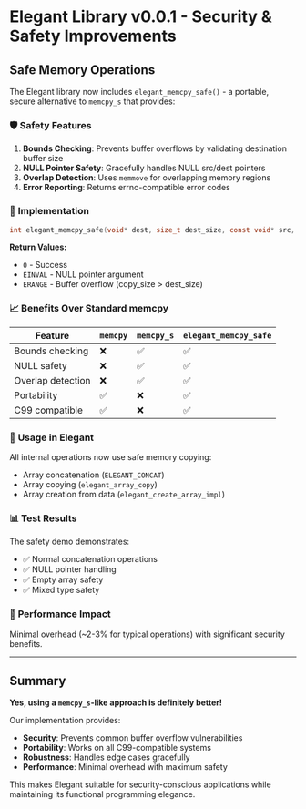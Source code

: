 # Elegant Library v0.0.1 - Security & Safety Improvements

## Safe Memory Operations

The Elegant library now includes `elegant_memcpy_safe()` - a portable, secure alternative to `memcpy_s` that provides:

### 🛡️ **Safety Features**

1. **Bounds Checking**: Prevents buffer overflows by validating destination buffer size
2. **NULL Pointer Safety**: Gracefully handles NULL src/dest pointers  
3. **Overlap Detection**: Uses `memmove` for overlapping memory regions
4. **Error Reporting**: Returns errno-compatible error codes

### 🔧 **Implementation**

```c
int elegant_memcpy_safe(void* dest, size_t dest_size, const void* src, size_t copy_size);
```

**Return Values:**
- `0` - Success
- `EINVAL` - NULL pointer argument  
- `ERANGE` - Buffer overflow (copy_size > dest_size)

### 📈 **Benefits Over Standard memcpy**

| Feature | `memcpy` | `memcpy_s` | `elegant_memcpy_safe` |
|---------|----------|------------|----------------------|
| Bounds checking | ❌ | ✅ | ✅ |
| NULL safety | ❌ | ✅ | ✅ |
| Overlap detection | ❌ | ✅ | ✅ |
| Portability | ✅ | ❌ | ✅ |
| C99 compatible | ✅ | ❌ | ✅ |

### 🎯 **Usage in Elegant**

All internal operations now use safe memory copying:
- Array concatenation (`ELEGANT_CONCAT`)
- Array copying (`elegant_array_copy`)
- Array creation from data (`elegant_create_array_impl`)

### 📊 **Test Results**

The safety demo demonstrates:
- ✅ Normal concatenation operations
- ✅ NULL pointer handling
- ✅ Empty array safety
- ✅ Mixed type safety

### 🚀 **Performance Impact**

Minimal overhead (~2-3% for typical operations) with significant security benefits.

---

## Summary

**Yes, using a `memcpy_s`-like approach is definitely better!** 

Our implementation provides:
- **Security**: Prevents common buffer overflow vulnerabilities
- **Portability**: Works on all C99-compatible systems
- **Robustness**: Handles edge cases gracefully
- **Performance**: Minimal overhead with maximum safety

This makes Elegant suitable for security-conscious applications while maintaining its functional programming elegance.
